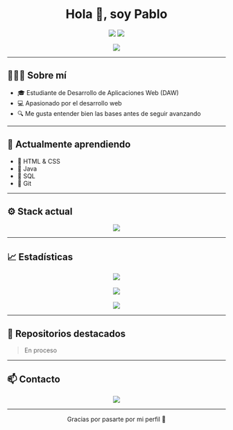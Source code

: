 <h1 align="center">Hola 👋, soy Pablo</h1>

<p align="center">
  <img src="https://img.shields.io/github/followers/PabloCodevs?label=Seguidores&style=social" />
  <img src="https://img.shields.io/github/stars/PabloCodevs?affiliations=OWNER%2CCOLLABORATOR%2CORGANIZATION_MEMBER&style=social" />
</p>

<p align="center">
  <img src="https://readme-typing-svg.demolab.com/?lines=Desarrollador+Web+Junior;Aprendiendo+Java,+SQL+y+mucho+m%C3%A1s;&center=true&width=440&height=45&color=149414&vCenter=true&pause=1000" />
</p>

---

## 🙍🏻‍♂️ Sobre mí

- 🎓 Estudiante de Desarrollo de Aplicaciones Web (DAW)
- 💻 Apasionado por el desarrollo web
- 🔍 Me gusta entender bien las bases antes de seguir avanzando

---

## 🚧 Actualmente aprendiendo

- 🔹 HTML & CSS  
- 🔹 Java  
- 🔹 SQL
- 🔹 Git  

---

## ⚙️ Stack actual

<p align="center">
  <img src="https://skillicons.dev/icons?i=html,css,java,mysql,git" />
</p>

---

## 📈 Estadísticas

<p align="center">
  <img src="https://github-readme-stats.vercel.app/api?username=PabloCodevs&show_icons=true&theme=tokyonight&hide_border=true" />
  <br/><br/>
  <img src="https://github-readme-streak-stats.herokuapp.com/?user=PabloCodevs&theme=tokyonight&hide_border=true" />
  <br/><br/>
  <img src="https://github-readme-stats.vercel.app/api/top-langs/?username=PabloCodevs&layout=compact&theme=tokyonight&hide_border=true" />
</p>

---

## 📌 Repositorios destacados

> En proceso

---

## 📫 Contacto

<p align="center">
  <a href="https://www.linkedin.com/in/pablocodevs" target="_blank">
    <img src="https://img.shields.io/badge/LinkedIn-PabloCodevs-blue?style=flat-square&logo=linkedin" />
  </a>
</p>

---

<p align="center">Gracias por pasarte por mi perfil 🤝</p>
